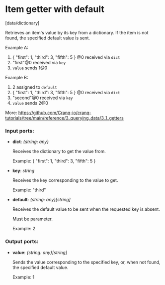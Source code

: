 # Item getter with default

[data/dictionary]

Retrieves an item's value by its key from a dictionary.
If the item is not found, the specified default value is sent.

Example A:
1. { "first": 1, "third": 3, "fifth": 5 } @0 received via `dict`
2. "first"@0 received via `key`
3. `value` sends 1@0

Example B:
1. 2 assigned to `default`
2. { "first": 1, "third": 3, "fifth": 5 } @0 received via `dict`
3. "second"@0 received via `key`
4. `value` sends 2@0

More:
https://github.com/Cranq-io/cranq-tutorials/tree/main/reference/3_querying_data/3_1_getters

### Input ports:

* __dict__: _{string: any}_

    Receives the dictionary to get the value from.
    
    Example:
    { "first": 1, "third": 3, "fifth": 5 }



* __key__: _string_

    Receives the key corresponding to the value to get.
    
    Example:
    "third"



* __default__: _{string: any}[string]_

    Receives the default value to be sent when the requested key is absent.
    
    Must be parameter.
    
    Example:
    2



### Output ports:

* __value__: _{string: any}[string]_

    Sends the value corresponding to the specified key, or, when not found, the specified default value.
    
    Example:
    1



